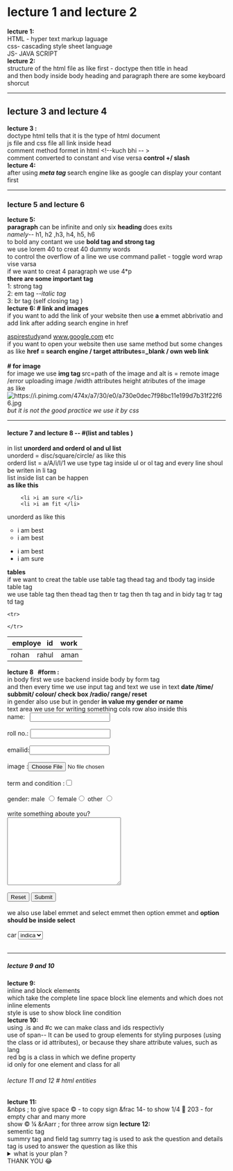 
<html lang="en">
<head>
  <meta charset="UTF-8">
  <meta http-equiv="X-UA-Compatible" content="IE=edge">
  <meta name="viewport" content="width=device-width, initial-scale=1.0">
  

</head>
<body>
  
  <h1>lecture 1 and lecture 2</h1>
  <STRONg>lecture 1:</STRONg><br>
  HTML - hyper text markup laguage <br>
  css- cascading style sheet language <br>
  JS- JAVA SCRIPT <br>
  <strong>lecture 2:</strong> <br>
  structure of the html file  as like first - doctype then title in head <br>
  and then body inside body heading and paragraph there are some keyboard <br>
  shorcut 
  <hr>
  <h2>
    lecture 3 and lecture 4
  </h2>
  <strong>lecture 3 :</strong> <br>
doctype html tells that it is  the type of html document <br>
js file and css file all link inside head  <br>
comment method formet in html &lt;!--kuch bhi -- &gt;<br>
comment converted to constant and vise versa <strong>control +/ slash </strong> <br>
<strong>lecture 4:</strong> <br>
after using <strong> <em>meta tag </em></strong> search engine like as google can display your contant first <br>
<hr><h3> lecture 5 and lecture 6 </h3>
<strong>lecture 5: </strong><br>
<strong> paragraph</strong> can be infinite and only six <strong>heading </strong> does exits<br>
<em>namely</em>-- h1, h2 ,h3, h4, h5, h6 <br> 
to bold any contant we use <strong>bold tag and strong tag </strong><br>
we use lorem 40 to creat 40 dummy words <br>
to control the overflow of a line we use command pallet - toggle word wrap vise varsa <br>
if we want to creat 4 paragraph we use 4*p <br>
<strong>there are some important tag </strong><br>
1: strong tag <br>
2: em tag <em>--italic tag </em> <br>
3: br tag (self closing tag ) <br>
<strong>lecture 6:  # link and images   </strong><br>
if you want to add the link of your website then use <strong>a</strong> emmet abbrivatio and add link after adding search engine in href<br>

<a href="www.google.com"> aspirestudy</a>and 
<a href="google.com" target="_blank">www.google.com</a> etc <br>
if you want to open your website then use same method but some changes as like <strong>href = search engine / target attributes=_blank / own web link </strong><br>
<br> <strong># for image </strong> <br>
for image we use <strong>img tag </strong> src=path of the image and alt is = remote image /error uploading image /width attributes height atributes of the image <br>
as like <img src="https://i.pinimg.com/474x/a7/30/e0/a730e0dec7f98bc11e199d7b31f22f66.jpg" alt="https://i.pinimg.com/474x/a7/30/e0/a730e0dec7f98bc11e199d7b31f22f66.jpg"> <br>
<em>but it is not the good practice we use it by css</em>
<hr>
<h4>lecture 7 and lecture 8 -- #(list and tables )</h4>
in list <strong>unorderd and orderd ol and ul list  </strong> <br>
unorderd = disc/square/circle/  as like this <br>
orderd list = a/A/i/I/1  we use type tag inside ul or ol tag  and every line shoul be writen in li   tag  <br>
list inside list can be happen <br>
<strong>as like this </strong> <br>
<ol type="a">

     <li >i am sure </li>
     <li >i am fit </li>
  
</ol>
unorderd as like this 
<ul type="circle" >
<li> 
  i am best </li>
  <li>i am best </li>
</ul>
<ul type ="disc">
<li>i am best </li>
<li>i am sure </li>
</ul>
<strong>tables </strong> <br>
if we want to creat the table  use table tag thead tag and tbody tag inside table tag <br>
we use table tag then thead tag then tr tag then th tag and in bidy tag tr tag td tag <br>

<table>
  <thead>

    <tr>
<th> employe&nbsp;&nbsp; id &nbsp;&nbsp; work </th>

    </tr>
  </thead>
<tbody>
  <td>rohan &nbsp;&nbsp; rahul &nbsp;&nbsp; aman </td>
</tbody>
</table>
<form action="backend.php"></form>
<strong>lecture 8 &nbsp; #form :</strong> <br>
in body first we use backend inside body by form tag <br>
and then every time we use input tag and text 
we use in text <strong>date /time/ subbmit/ colour/ check box /radio/ range/ reset </strong> <br>
 in gender also use but in gender <strong> in value my gender or name </strong> <br>
 text area we use for writing something  cols row  also inside this<br>
name:    &nbsp;&nbsp;<input type="name"> <br><br>
roll no.: <input type="number"><br><br>
 emailid:<input type="text"><br><br>
 image :<input type="file"><br><br>
  term and condition :<input type="checkbox"><br><br>
  gender: male <input type="radio" name="mygender" id="">
   female<input type="radio" name="mygender" id="">
   other <input type="radio" name="mygender" id=""><br><br>
   write something aboute you? <br> <textarea name="write" id="" cols="30" rows="10"></textarea> <br><br>
   <input type="reset" name="" id=""> <input type="submit"><br><br>
   we also use label emmet and select emmet then option emmet and <strong>option should be inside select </strong> <br><br>
<label for="car">car</label>
   <select name="mycar" id="car"><option value="indica swift">indica</option><option value="swift">swift</option></select><br><br>
<hr>
<h5>lecture 9 and 10 </h5>
<strong>lecture 9:</strong> <br>
inline and block elements <br>
which take the complete line space block line elements and which does not inline elements <br>
style is use to show block line condition <br>
<strong>lecture 10:</strong> <br>
<div class="redBg" id=""></div>
<div class="is"></div>
<span class="my1 my2 my3"></span><span class="my1 my2 my3"></span><span class="my1 my2 my3"></span><span class="my1 my2 my3"></span>
<div class="span"></div>
<div id="span"></div>
using .is and #c we can make class and ids respectivly <br>
use of span-- It can be used to group elements for styling purposes (using the class or id attributes), or because they share attribute values, such as lang <br>
red bg is a class in which we define property <br>
id only for one element and class for all <br>
<h6>
  lecture 11 and 12 # <em>html entities</em>

</h6>
<strong>lecture 11: </strong> <br>
&nbps ; to give space  &copy - to copy sign &frac 14- to show  1/4 &#8 203 - for empty char  and many more <br>
show &copy; &frac14;
&rAarr ;  for three arrow sign 
 <strong>lecture 12:</strong> <br>
 sementic tag <br>
 summry tag and field tag 
 sumrry tag is used to ask the question and details  tag is used to answer the question as like this <br>
 <details>
<summary>what is your plan ?</summary>
my plan is to become a best tycoon

 </details>
 <div class="container"></div>
  THANK YOU &#128514;
  


























